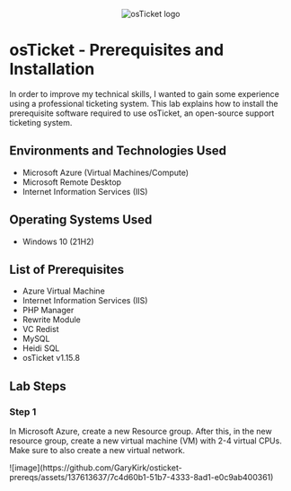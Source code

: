 <p align="center">
<img src="https://i.imgur.com/Clzj7Xs.png" alt="osTicket logo"/>
</p>

<h1>osTicket - Prerequisites and Installation</h1>
In order to improve my technical skills, I wanted to gain some experience using a professional ticketing system. This lab explains how to install the prerequisite software required to use osTicket, an open-source support ticketing system.<br />

<h2>Environments and Technologies Used</h2>

- Microsoft Azure (Virtual Machines/Compute)
- Microsoft Remote Desktop
- Internet Information Services (IIS)

<h2>Operating Systems Used </h2>

- Windows 10</b> (21H2)

<h2>List of Prerequisites</h2>

- Azure Virtual Machine
- Internet Information Services (IIS)
- PHP Manager
- Rewrite Module
- VC Redist
- MySQL
- Heidi SQL
- osTicket v1.15.8

<h2>Lab Steps</h2>

<h3>Step 1</h3>
<p>
In Microsoft Azure, create a new Resource group. After this, in the new resource group, create a new virtual machine (VM) with 2-4 virtual CPUs. Make sure to also create a new virtual network.
</p>
<p>
![image](https://github.com/GaryKirk/osticket-prereqs/assets/137613637/7c4d60b1-51b7-4333-8ad1-e0c9ab400361)

</p>
<br />
